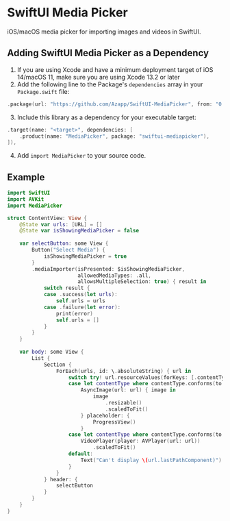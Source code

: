 # SwiftUI Media Picker

iOS/macOS media picker for importing images and videos in SwiftUI.

## Adding SwiftUI Media Picker as a Dependency

1. If you are using Xcode and have a minimum deployment target of iOS 14/macOS 11, make sure you are using Xcode 13.2 or later
2. Add the following line to the Package's `dependencies` array in your `Package.swift` file:

```swift
.package(url: "https://github.com/Azapp/SwiftUI-MediaPicker", from: "0.2.0"),
```

3. Include this library as a dependency for your executable target:

```swift
.target(name: "<target>", dependencies: [
    .product(name: "MediaPicker", package: "swiftui-mediapicker"),
]),
```

4. Add `import MediaPicker` to your source code.

## Example

```swift
import SwiftUI
import AVKit
import MediaPicker

struct ContentView: View {
    @State var urls: [URL] = []
    @State var isShowingMediaPicker = false
    
    var selectButton: some View {
        Button("Select Media") {
            isShowingMediaPicker = true
        }
        .mediaImporter(isPresented: $isShowingMediaPicker,
                       allowedMediaTypes: .all,
                       allowsMultipleSelection: true) { result in
            switch result {
            case .success(let urls):
                self.urls = urls
            case .failure(let error):
                print(error)
                self.urls = []
            }
        }
    }
    
    var body: some View {
        List {
            Section {
                ForEach(urls, id: \.absoluteString) { url in
                    switch try! url.resourceValues(forKeys: [.contentTypeKey]).contentType! {
                    case let contentType where contentType.conforms(to: .image):
                        AsyncImage(url: url) { image in
                            image
                                .resizable()
                                .scaledToFit()
                        } placeholder: {
                            ProgressView()
                        }
                    case let contentType where contentType.conforms(to: .audiovisualContent):
                        VideoPlayer(player: AVPlayer(url: url))
                            .scaledToFit()
                    default:
                        Text("Can't display \(url.lastPathComponent)")
                    }
                }
            } header: {
                selectButton
            }
        }
    }
}
```

